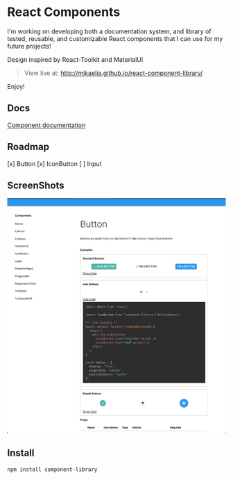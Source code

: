 # React Components

I'm working on developing both a documentation system, and library of tested, reusable, and customizable React components that I can use for my future projects!

Design inspired by React-Toolkit and MaterialUI

> View live at: http://mikaelia.github.io/react-component-library/

Enjoy!

## Docs

[Component documentation](http://mikaelia.github.io/component-library)

## Roadmap
[x] Button
[x] IconButton
[ ] Input

## ScreenShots

![buttonpage](public/screenshots/buttonpage.png)

## Install

```
npm install component-library
```

